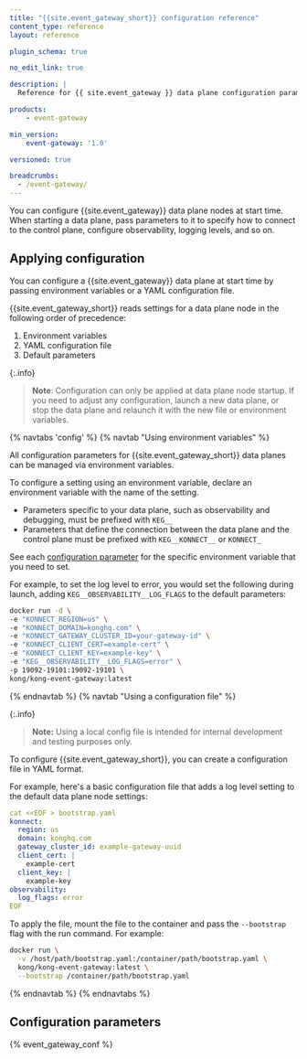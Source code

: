 ```yaml
---
title: "{{site.event_gateway_short}} configuration reference"
content_type: reference
layout: reference

plugin_schema: true

no_edit_link: true

description: |
  Reference for {{ site.event_gateway }} data plane configuration parameters.

products:
    - event-gateway

min_version:
    event-gateway: '1.0'

versioned: true

breadcrumbs:
  - /event-gateway/
---
```


You can configure {{site.event_gateway}} data plane nodes at start time. 
When starting a data plane, pass parameters to it to specify how to connect to the control plane, configure observability, logging levels, and so on.

## Applying configuration

You can configure a {{site.event_gateway}} data plane at start time by passing environment variables or a YAML configuration file.

{{site.event_gateway_short}} reads settings for a data plane node in the following order of precedence:
1. Environment variables
2. YAML configuration file
3. Default parameters

{:.info}
> **Note**: Configuration can only be applied at data plane node startup. 
If you need to adjust any configuration, launch a new data plane, or stop the data plane and relaunch it with the new file or environment variables.

{% navtabs 'config' %}
{% navtab "Using environment variables" %}

All configuration parameters for {{site.event_gateway_short}} data planes can be managed via environment variables.

To configure a setting using an environment variable, declare an environment variable with the name of the setting. 
* Parameters specific to your data plane, such as observability and debugging, must be prefixed with `KEG__`
* Parameters that define the connection between the data plane and the control plane must be prefixed with `KEG__KONNECT__` or `KONNECT_`

See each [configuration parameter](#configuration-parameters) for the specific environment variable that you need to set.

For example, to set the log level to error, you would set the following during launch, adding `KEG__OBSERVABILITY__LOG_FLAGS` to the default parameters:

```sh
docker run -d \
-e "KONNECT_REGION=us" \
-e "KONNECT_DOMAIN=konghq.com" \
-e "KONNECT_GATEWAY_CLUSTER_ID=your-gateway-id" \
-e "KONNECT_CLIENT_CERT=example-cert" \
-e "KONNECT_CLIENT_KEY=example-key" \
-e "KEG__OBSERVABILITY__LOG_FLAGS=error" \
-p 19092-19101:19092-19101 \
kong/kong-event-gateway:latest
```
{% endnavtab %}
{% navtab "Using a configuration file" %}

{:.info}
> **Note:** Using a local config file is intended for internal development and testing purposes only.

To configure {{site.event_gateway_short}}, you can create a configuration file in YAML format.

For example, here's a basic configuration file that adds a log level setting to the default data plane node settings:
```yaml
cat <<EOF > bootstrap.yaml
konnect:
  region: us
  domain: konghq.com
  gateway_cluster_id: example-gateway-uuid
  client_cert: |
    example-cert
  client_key: |
    example-key
observability:
  log_flags: error
EOF
```

To apply the file, mount the file to the container and pass the `--bootstrap` flag with the run command. 
For example:

```sh
docker run \
  -v /host/path/bootstrap.yaml:/container/path/bootstrap.yaml \
  kong/kong-event-gateway:latest \
  --bootstrap /container/path/bootstrap.yaml
```
{% endnavtab %}
{% endnavtabs %}

## Configuration parameters

{% event_gateway_conf %}
